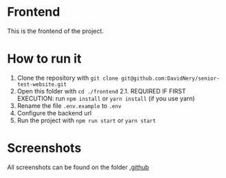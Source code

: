 # Frontend
This is the frontend of the project.

# How to run it
1. Clone the repository with `git clone git@github.com:DavidNery/senior-test-website.git`
2. Open this folder with `cd ./frontend`
2.1. REQUIRED IF FIRST EXECUTION: run `npm install` or `yarn install` (if you use yarn)
3. Rename the file `.env.example` to `.env`
4. Configure the backend url
5. Run the project with `npm run start` or `yarn start`

# Screenshots
All screenshots can be found on the folder [.github](./.github)